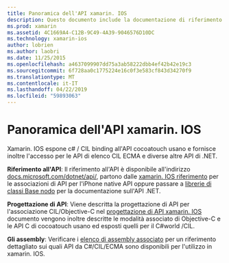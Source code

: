 ```yaml
---
title: Panoramica dell'API xamarin. IOS
description: Questo documento include la documentazione di riferimento API di Xamarin, una Guida che descrive la progettazione di API xamarin. IOS e un elenco di assembly a cui sono disponibili per l'uso nello sviluppo di Xamarin.
ms.prod: xamarin
ms.assetid: 4C1669A4-C12B-9C49-4A39-9046576D10DC
ms.technology: xamarin-ios
author: lobrien
ms.author: laobri
ms.date: 11/25/2015
ms.openlocfilehash: a4637099907dd75a3ab58222dbb4ef42b42e19c3
ms.sourcegitcommit: 6f728aa0c1775224e16c0f3e583cf843d34270f9
ms.translationtype: MT
ms.contentlocale: it-IT
ms.lasthandoff: 04/22/2019
ms.locfileid: "59893063"
---
```

# <a name="xamarinios-api-overview"></a>Panoramica dell'API xamarin. IOS

Xamarin. IOS espone c# / CIL binding all'API cocoatouch usano e fornisce inoltre l'accesso per le API di elenco CIL ECMA e diverse altre API di .NET.

 **Riferimento all'API**: Il riferimento all'API è disponibile all'indirizzo [docs.microsoft.com/dotnet/api/](https://docs.microsoft.com/dotnet/api/), partono dalle [xamarin. IOS riferimento](https://docs.microsoft.com/dotnet/api/?view=xamarin-ios-sdk-12) per le associazioni di API per l'iPhone native API oppure passare a [librerie di classi Base nodo](https://docs.microsoft.com/dotnet/api/?view=xamarinios-10.8) per la documentazione sull'API .NET.

 **Progettazione di API**: Viene descritta la progettazione di API per l'associazione CIL/Objective-C nel [progettazione di API xamarin. IOS](~/ios/internals/api-design/index.md) documento vengono inoltre descritte le modalità associato di Objective-C e le API C di cocoatouch usano ed esposti quelli per il C#world /CIL.

 **Gli assembly**: Verificare i [elenco di assembly associato](~/cross-platform/internals/available-assemblies.md) per un riferimento dettagliato sui quali API da C#/CIL/ECMA sono disponibili per l'utilizzo in xamarin. IOS.
